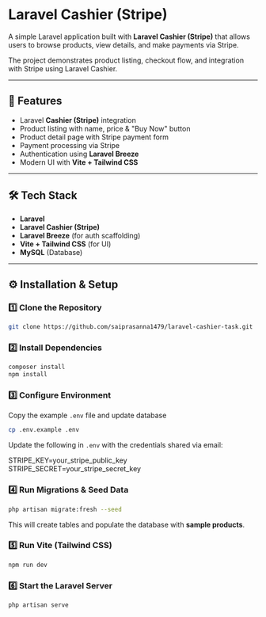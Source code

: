 # Laravel Cashier (Stripe) 

A simple Laravel application built with **Laravel Cashier (Stripe)** that allows users to browse products, view details, and make payments via Stripe.  

The project demonstrates product listing, checkout flow, and integration with Stripe using Laravel Cashier.  

---

## 🚀 Features  

- Laravel **Cashier (Stripe)** integration  
- Product listing with name, price & "Buy Now" button  
- Product detail page with Stripe payment form  
- Payment processing via Stripe  
- Authentication using **Laravel Breeze**  
- Modern UI with **Vite + Tailwind CSS**  

---

## 🛠️ Tech Stack  

- **Laravel** 
- **Laravel Cashier (Stripe)**  
- **Laravel Breeze** (for auth scaffolding)  
- **Vite + Tailwind CSS** (for UI)  
- **MySQL** (Database)  

---

## ⚙️ Installation & Setup  

### 1️⃣ Clone the Repository  
```bash
git clone https://github.com/saiprasanna1479/laravel-cashier-task.git
```

### 2️⃣ Install Dependencies  
```bash
composer install
npm install
```

### 3️⃣ Configure Environment  
Copy the example `.env` file and update database   

```bash
cp .env.example .env
```
Update the following in `.env` with the credentials shared via email:

STRIPE_KEY=your_stripe_public_key
STRIPE_SECRET=your_stripe_secret_key



### 4️⃣ Run Migrations & Seed Data  
```bash
php artisan migrate:fresh --seed
```

This will create tables and populate the database with **sample products**.  

### 5️⃣ Run Vite (Tailwind CSS)  
```bash
npm run dev
```

### 6️⃣ Start the Laravel Server  
```bash
php artisan serve
```
